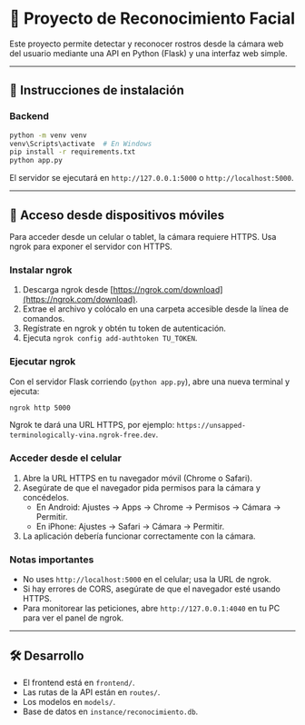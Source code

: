# 🎯 Proyecto de Reconocimiento Facial

Este proyecto permite detectar y reconocer rostros desde la cámara web del usuario mediante una API en Python (Flask) y una interfaz web simple.

---

## 🚀 Instrucciones de instalación

### Backend

```bash
python -m venv venv
venv\Scripts\activate  # En Windows
pip install -r requirements.txt
python app.py
```

El servidor se ejecutará en `http://127.0.0.1:5000` o `http://localhost:5000`.

---

## 📱 Acceso desde dispositivos móviles

Para acceder desde un celular o tablet, la cámara requiere HTTPS. Usa ngrok para exponer el servidor con HTTPS.

### Instalar ngrok

1. Descarga ngrok desde [https://ngrok.com/download](https://ngrok.com/download).
2. Extrae el archivo y colócalo en una carpeta accesible desde la línea de comandos.
3. Regístrate en ngrok y obtén tu token de autenticación.
4. Ejecuta `ngrok config add-authtoken TU_TOKEN`.

### Ejecutar ngrok

Con el servidor Flask corriendo (`python app.py`), abre una nueva terminal y ejecuta:

```bash
ngrok http 5000
```

Ngrok te dará una URL HTTPS, por ejemplo: `https://unsapped-terminologically-vina.ngrok-free.dev`.

### Acceder desde el celular

1. Abre la URL HTTPS en tu navegador móvil (Chrome o Safari).
2. Asegúrate de que el navegador pida permisos para la cámara y concédelos.
   - En Android: Ajustes → Apps → Chrome → Permisos → Cámara → Permitir.
   - En iPhone: Ajustes → Safari → Cámara → Permitir.
3. La aplicación debería funcionar correctamente con la cámara.

### Notas importantes

- No uses `http://localhost:5000` en el celular; usa la URL de ngrok.
- Si hay errores de CORS, asegúrate de que el navegador esté usando HTTPS.
- Para monitorear las peticiones, abre `http://127.0.0.1:4040` en tu PC para ver el panel de ngrok.

---

## 🛠️ Desarrollo

- El frontend está en `frontend/`.
- Las rutas de la API están en `routes/`.
- Los modelos en `models/`.
- Base de datos en `instance/reconocimiento.db`.
